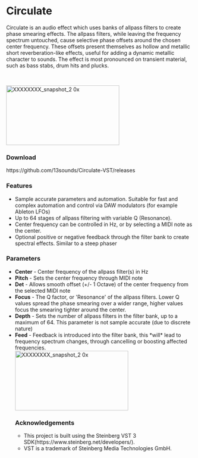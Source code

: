 <h1><strong>Circulate</strong></h1>
<p>Circulate is an audio effect which uses banks of allpass filters to create phase smearing effects. The allpass filters, while leaving the frequency spectrum untouched, cause selective phase offsets around the chosen center frequency. These offsets present themselves as hollow and metallic short reverberation-like effects, useful for adding a dynamic metallic character to sounds. The effect is most pronounced on transient material, such as bass stabs, drum hits and plucks.</p>
<p>&nbsp;</p>
<img width="304" height="160" alt="XXXXXXXX_snapshot_2 0x" src="https://github.com/user-attachments/assets/c7016aa4-c912-46bc-a521-47cd146c17d5" />
<h3>Download</h3>
https://github.com/13sounds/Circulate-VST/releases
<h3>Features</h3>
<ul>
<li>Sample accurate parameters and automation. Suitable for fast and complex automation and control via DAW modulators (for example Ableton LFOs)</li>
<li>Up to 64 stages of allpass filtering with variable Q (Resonance).</li>
<li>Center frequency can be controlled in Hz, or by selecting a MIDI note as the center.</li>
<li>Optional positive or negative feedback through the filter bank to create spectral effects. Similar to a steep phaser</li>
</ul>
<h3>Parameters</h3>
<ul>
<li><strong>Center</strong> - Center frequency of the allpass filter(s) in Hz</li>
<li><strong>Pitch</strong> - Sets the center frequency through MIDI note</li>
<li><strong>Det</strong> - Allows smooth offset (+/- 1 Octave) of the center frequency from the selected MIDI note</li>
<li><strong>Focus</strong> - The Q factor, or 'Resonance' of the allpass filters. Lower Q values spread the phase smearing over a wider range, higher values focus the smearing tighter around the center.</li>
<li><strong>Depth</strong> - Sets the number of allpass filters in the filter bank, up to a maximum of 64. This parameter is not sample accurate (due to discrete nature)</li>
<li><strong>Feed</strong> - Feedback is introduced into the filter bank, this *will* lead to frequency spectrum changes, through cancelling or boosting affected frequencies.</li>
<img width="304" height="160" alt="XXXXXXXX_snapshot_2 0x" src="https://github.com/user-attachments/assets/c2d43bf0-cc44-4c3a-83eb-300a56d641fe" />

<h3>Acknowledgements</h3>
<ul>
<li>This project is built using the Steinberg VST 3 SDK(https://www.steinberg.net/developers/).</li>
<li>VST is a trademark of Steinberg Media Technologies GmbH.</li>
</ul>
